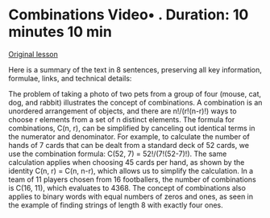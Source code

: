# Combinations Video• . Duration: 10 minutes 10 min

[Original lesson](https://www.coursera.org/learn/uol-fundamentals-of-computer-science/lecture/K7G9i/combinations)

Here is a summary of the text in 8 sentences, preserving all key information, formulae, links, and technical details:

The problem of taking a photo of two pets from a group of four (mouse, cat, dog, and rabbit) illustrates the concept of combinations. A combination is an unordered arrangement of objects, and there are n!/(r!(n-r)!) ways to choose r elements from a set of n distinct elements. The formula for combinations, C(n, r), can be simplified by canceling out identical terms in the numerator and denominator. For example, to calculate the number of hands of 7 cards that can be dealt from a standard deck of 52 cards, we use the combination formula: C(52, 7) = 52!/(7!(52-7)!). The same calculation applies when choosing 45 cards per hand, as shown by the identity C(n, r) = C(n, n-r), which allows us to simplify the calculation. In a team of 11 players chosen from 16 footballers, the number of combinations is C(16, 11), which evaluates to 4368. The concept of combinations also applies to binary words with equal numbers of zeros and ones, as seen in the example of finding strings of length 8 with exactly four ones.

